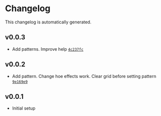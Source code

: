 # Changelog

This changelog is automatically generated.

## v0.0.3

- Add patterns. Improve help [`4c237fc`](../../commit/4c237fca5dcb4b3820b5bbd563b781da587741f5)

## v0.0.2

- Add pattern. Change hoe effects work. Clear grid before setting pattern [`9e169e9`](../../commit/9e169e904e0bac21adc6aea2c2868a05595d2763)

## v0.0.1

- Initial setup
